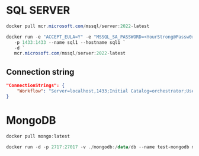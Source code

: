 # SQL SERVER
```powershell
docker pull mcr.microsoft.com/mssql/server:2022-latest
```
```powershell
docker run -e "ACCEPT_EULA=Y" -e "MSSQL_SA_PASSWORD=<YourStrong@Passw0rd>" `
   -p 1433:1433 --name sql1 --hostname sql1 `
   -d `
   mcr.microsoft.com/mssql/server:2022-latest
```
## Connection string
```json
"ConnectionStrings": {
    "Workflow": "Server=localhost,1433;Initial Catalog=orchestrator;User ID=sa;Password=<YourStrong@Passw0rd>;MultipleActiveResultSets=true;"
}
```
# MongoDB
```powershell
docker pull mongo:latest
```
```powershell
docker run -d -p 2717:27017 -v ./mongodb:/data/db --name test-mongodb mongo:latest
```